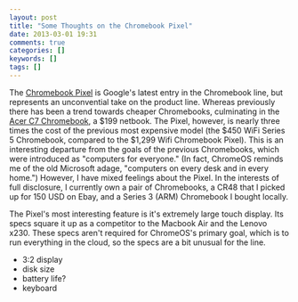 ```yaml
---
layout: post
title: "Some Thoughts on the Chromebook Pixel"
date: 2013-03-01 19:31
comments: true
categories: []
keywords: []
tags: []
---
```


The [Chromebook Pixel](https://play.google.com/store/devices/details?id=chromebook_pixel_wifi)
is Google's latest entry in the Chromebook line, but represents an
unconvential take on the product line. Whereas previously there has
been a trend towards cheaper Chromebooks, culminating in the
[Acer C7 Chromebook](https://play.google.com/store/devices/details?id=chromebook_acer_c710),
a $199 netbook. The Pixel, however, is nearly three times the cost of the
previous most expensive model (the $450 WiFi Series 5 Chromebook, compared
to the $1,299 Wifi Chromebook Pixel). This is an interesting departure
from the goals of the previous Chromebooks, which were introduced as
"computers for everyone." (In fact, ChromeOS reminds me of the old
Microsoft adage, "computers on every desk and in every home.") However, I
have mixed feelings about the Pixel. In the interests of full disclosure, I
currently own a pair of Chromebooks, a CR48 that I picked up for 150 USD on
Ebay, and a Series 3 (ARM) Chromebook I bought locally.

The Pixel's most interesting feature is it's extremely large touch display.
Its specs square it up as a competitor to the Macbook Air and the Lenovo
x230. These specs aren't required for ChromeOS's primary goal, which is to
run everything in the cloud, so the specs are a bit unusual for the line.

* 3:2 display
* disk size
* battery life?
* keyboard
